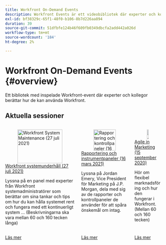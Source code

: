 ```yaml
---
title: Workfront On-Demand Events
description: Workfront Events är ett videobibliotek där experter och kollegor har delat med sig av sina tankar och idéer om hur man kan använda Workfront för att förbättra det arbete som utförs i organisationen.
exl-id: bf38329c-65f1-48f0-b106-8b7d226aa894
duration: 39
source-git-commit: 51dfbfe124b46f609fb0349dbcfa2add442a026d
workflow-type: tm+mt
source-wordcount: '184'
ht-degree: 2%

---
```


# Workfront On-Demand Events {#overview}

Ett bibliotek med inspelade Workfront-event där experter och kollegor berättar hur de kan använda Workfront.

## Aktuella sessioner

<!-- CARDS 

* user-groups/workfront-system-maintenance.md
* user-groups/reporting-and-dashboards.md
* user-groups/agile-in-marketing.md

-->
<!-- START CARDS HTML - DO NOT MODIFY BY HAND -->
<div class="columns">
    <div class="column is-half-tablet is-half-desktop is-one-third-widescreen" aria-label="Workfront System Maintenance (July 27, 2021)">
        <div class="card" style="height: 100%; display: flex; flex-direction: column; height: 100%;">
            <div class="card-image">
                <figure class="image x-is-16by9">
                    <a href="user-groups/workfront-system-maintenance.md" title="Workfront System Maintenance (27 juli 2021)" target="_blank" rel="referrer">
                        <img class="is-bordered-r-small" src="https://video.tv.adobe.com/v/341213/?format=jpeg&nocache=1751033947116" alt="Workfront System Maintenance (27 juli 2021)"
                             style="width: 100%; aspect-ratio: 16 / 9; object-fit: cover; overflow: hidden; display: block; margin: auto;">
                    </a>
                </figure>
            </div>
            <div class="card-content is-padded-small" style="display: flex; flex-direction: column; flex-grow: 1; justify-content: space-between;">
                <div class="top-card-content">
                    <p class="headline is-size-6 has-text-weight-bold">
                        <a href="user-groups/workfront-system-maintenance.md" target="_blank" rel="referrer" title="Workfront System Maintenance (27 juli 2021)">Workfront systemunderhåll (27 juli 2021)</a>
                    </p>
                    <p class="is-size-6">Lyssna på en panel med experter från Workfront systemadministratörer som berättar om sina tankar och tips om hur du kan hålla systemet rent och fungera med ett kontinuerligt system ... (Beskrivningarna ska vara mellan 60 och 160 tecken långa)</p>
                </div>
                <a href="user-groups/workfront-system-maintenance.md" target="_blank" rel="referrer" class="spectrum-Button spectrum-Button--outline spectrum-Button--primary spectrum-Button--sizeM" style="align-self: flex-start; margin-top: 1rem;">
                    <span class="spectrum-Button-label has-no-wrap has-text-weight-bold">Läs mer</span>
                </a>
            </div>
        </div>
    </div>
    <div class="column is-half-tablet is-half-desktop is-one-third-widescreen" aria-label="Reporting & Dashboards (March 16, 2021)">
        <div class="card" style="height: 100%; display: flex; flex-direction: column; height: 100%;">
            <div class="card-image">
                <figure class="image x-is-16by9">
                    <a href="user-groups/reporting-and-dashboards.md" title="Rapportering och kontrollpaneler (16 mars 2021)" target="_blank" rel="referrer">
                        <img class="is-bordered-r-small" src="https://video.tv.adobe.com/v/341216/?format=jpeg&nocache=1751033947099" alt="Rapportering och kontrollpaneler (16 mars 2021)"
                             style="width: 100%; aspect-ratio: 16 / 9; object-fit: cover; overflow: hidden; display: block; margin: auto;">
                    </a>
                </figure>
            </div>
            <div class="card-content is-padded-small" style="display: flex; flex-direction: column; flex-grow: 1; justify-content: space-between;">
                <div class="top-card-content">
                    <p class="headline is-size-6 has-text-weight-bold">
                        <a href="user-groups/reporting-and-dashboards.md" target="_blank" rel="referrer" title="Rapportering och kontrollpaneler (16 mars 2021)">Rapportering och instrumentpaneler (16 mars 2021)</a>
                    </p>
                    <p class="is-size-6">Lyssna på Jordan Emery, Vice President för Marketing på J.P. Morgan, dela med sig av de rapporter och kontrollpaneler de använder för att spåra önskemål om intag.</p>
                </div>
                <a href="user-groups/reporting-and-dashboards.md" target="_blank" rel="referrer" class="spectrum-Button spectrum-Button--outline spectrum-Button--primary spectrum-Button--sizeM" style="align-self: flex-start; margin-top: 1rem;">
                    <span class="spectrum-Button-label has-no-wrap has-text-weight-bold">Läs mer</span>
                </a>
            </div>
        </div>
    </div>
    <div class="column is-half-tablet is-half-desktop is-one-third-widescreen" aria-label="Agile in Marketing (Sep 15, 2020)">
        <div class="card" style="height: 100%; display: flex; flex-direction: column; height: 100%;">
            <div class="card-image">
                <figure class="image x-is-16by9">
                    <a href="user-groups/agile-in-marketing.md" title="Agile in Marketing (15 september 2020)" target="_blank" rel="referrer">
                        <img class="is-bordered-r-small" src="https://video.tv.adobe.com/v/341224/?format=jpeg&nocache=1751033947085" alt="Agile in Marketing (15 september 2020)"
                             style="width: 100%; aspect-ratio: 16 / 9; object-fit: cover; overflow: hidden; display: block; margin: auto;">
                    </a>
                </figure>
            </div>
            <div class="card-content is-padded-small" style="display: flex; flex-direction: column; flex-grow: 1; justify-content: space-between;">
                <div class="top-card-content">
                    <p class="headline is-size-6 has-text-weight-bold">
                        <a href="user-groups/agile-in-marketing.md" target="_blank" rel="referrer" title="Agile in Marketing (15 september 2020)">Agile in Marketing (15 september 2020)</a>
                    </p>
                    <p class="is-size-6">Hör om flexibel marknadsföring och hur den fungerar i Workfront. (Mellan 60 och 160 tecken)</p>
                </div>
                <a href="user-groups/agile-in-marketing.md" target="_blank" rel="referrer" class="spectrum-Button spectrum-Button--outline spectrum-Button--primary spectrum-Button--sizeM" style="align-self: flex-start; margin-top: 1rem;">
                    <span class="spectrum-Button-label has-no-wrap has-text-weight-bold">Läs mer</span>
                </a>
            </div>
        </div>
    </div>
</div>
<!-- END CARDS HTML - DO NOT MODIFY BY HAND -->
